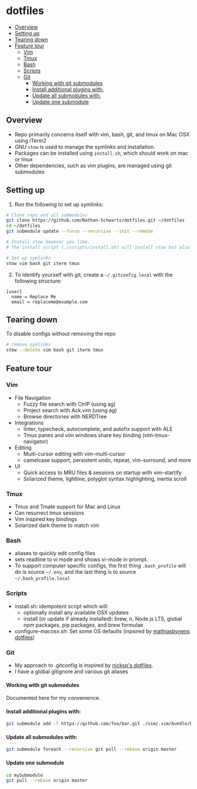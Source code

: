# dotfiles

<!-- vim-markdown-toc GFM -->

* [Overview](#overview)
* [Setting up](#setting-up)
* [Tearing down](#tearing-down)
* [Feature tour](#feature-tour)
  * [Vim](#vim)
  * [Tmux](#tmux)
  * [Bash](#bash)
  * [Scripts](#scripts)
  * [Git](#git)
    * [Working with git submodules](#working-with-git-submodules)
    * [Install additional plugins with:](#install-additional-plugins-with)
    * [Update all submodules with:](#update-all-submodules-with)
    * [Update one submodule](#update-one-submodule)

<!-- vim-markdown-toc -->


## Overview
- Repo primarily concerns itself with vim, bash, git, and tmux on Mac OSX using iTerm2
- GNU `stow` is used to manage the symlinks and installation.
- Packages can be installed using `install.sh`, which should work on mac or linux
- Other dependencies, such as vim plugins, are managed using git submodules


## Setting up
1. Run the following to set up symlinks:
```bash
# Clone repo and all submodules
git clone https://github.com/Nathan-Schwartz/dotfiles.git ~/dotfiles
cd ~/dotfiles
git submodule update --force --recursive --init --remote

# Install stow however you like.
# The install script (./scripts/install.sh) will install stow but also many other things.

# Set up symlinks
stow vim bash git iterm tmux
```

2. To identify yourself with git, create a `~/.gitconfig.local` with the following structure:
```
[user]
  name = Replace Me
  email = replaceme@example.com
```


## Tearing down
To disable configs without removing the repo
```bash
# remove symlinks
stow --delete vim bash git iterm tmux
```


## Feature tour

### Vim
- File Navigation
  - Fuzzy file search with CtrlP (using ag)
  - Project search with Ack.vim (using ag)
  - Browse directories with NERDTree
- Integrations
  - linter, typecheck, autocomplete, and autofix support with ALE
  - Tmux panes and vim windows share key binding (vim-tmux-navigator)
- Editing
  - Multi-cursor editing with vim-multi-cursor
  - camelcase support, persistent undo, repeat, vim-surround, and more
- UI
  - Quick access to MRU files & sessions on startup with vim-startify
  - Solarized theme, lightline, polyglot syntax highlighting, inertia scroll


### Tmux
- Tmux and Tmate support for Mac and Linux
- Can resurrect tmux sessions
- Vim inspired key bindings
- Solarized dark theme to match vim


### Bash
- aliases to quickly edit config files
- sets readline to vi mode and shows vi-mode in prompt.
- To support computer specific configs, the first thing `.bash_profile` will do is source `~/.env`, and the last thing is to source `~/.bash_profile.local`


### Scripts
- install.sh: idempotent script which will:
  - optionally install any available OSX updates
  - install (or update if already installed): brew, n, Node.js LTS, global npm packages, pip packages, and brew formulae
- configure-macosx.sh: Set some OS defaults (inpsired by [mathiasbynens dotfiles](https://github.com/mathiasbynens/dotfiles/blob/main/.macos))

### Git
- My approach to .gitconfig is inspired by [nicksp's dotfiles](https://github.com/nicksp/dotfiles).
- I have a global gitignore and various git aliases

#### Working with git submodules
Documented here for my convenience.

#### Install additional plugins with:
```bash
git submodule add -f https://github.com/foo/bar.git ./vim/.vim/bundle/bar
```

#### Update all submodules with:
```bash
git submodule foreach --recursive git pull --rebase origin master
```

#### Update one submodule
```bash
cd mySubmodule
git pull --rebase origin master
```


<!-- git submodule foreach git pull origin master -->
